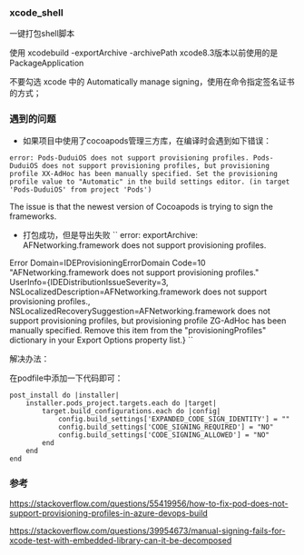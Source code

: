 ### xcode_shell
一键打包shell脚本

使用 xcodebuild -exportArchive -archivePath
xcode8.3版本以前使用的是 PackageApplication

不要勾选 xcode 中的 Automatically manage signing，使用在命令指定签名证书的方式；

### 遇到的问题
- 如果项目中使用了cocoapods管理三方库，在编译时会遇到如下错误：

``
error: Pods-DuduiOS does not support provisioning profiles. Pods-DuduiOS does not support provisioning profiles, but provisioning profile XX-AdHoc has been manually specified. Set the provisioning profile value to "Automatic" in the build settings editor. (in target 'Pods-DuduiOS' from project 'Pods')
``

The issue is that the newest version of Cocoapods is trying to sign the frameworks.

- 打包成功，但是导出失败
``
error: exportArchive: AFNetworking.framework does not support provisioning profiles.

Error Domain=IDEProvisioningErrorDomain Code=10 "AFNetworking.framework does not support provisioning profiles." UserInfo={IDEDistributionIssueSeverity=3, NSLocalizedDescription=AFNetworking.framework does not support provisioning profiles., NSLocalizedRecoverySuggestion=AFNetworking.framework does not support provisioning profiles, but provisioning profile ZG-AdHoc has been manually specified. Remove this item from the "provisioningProfiles" dictionary in your Export Options property list.}
``

解决办法：

在podfile中添加一下代码即可：
```
post_install do |installer|
    installer.pods_project.targets.each do |target|
        target.build_configurations.each do |config|
            config.build_settings['EXPANDED_CODE_SIGN_IDENTITY'] = ""
            config.build_settings['CODE_SIGNING_REQUIRED'] = "NO"
            config.build_settings['CODE_SIGNING_ALLOWED'] = "NO"
        end
    end
end
```

### 参考
https://stackoverflow.com/questions/55419956/how-to-fix-pod-does-not-support-provisioning-profiles-in-azure-devops-build

https://stackoverflow.com/questions/39954673/manual-signing-fails-for-xcode-test-with-embedded-library-can-it-be-decomposed
